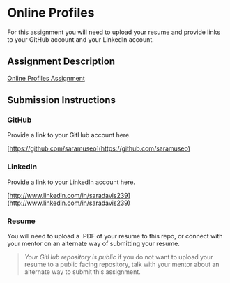 # Online Profiles
For this assignment you will need to upload your resume and provide links to your GitHub account and your LinkedIn account.

## Assignment Description
[Online Profiles Assignment](https://education.launchcode.org/liftoff/modules/assignments/online-profiles)

## Submission Instructions
 
### GitHub
Provide a link to your GitHub account here.

[https://github.com/saramuseo](https://github.com/saramuseo)
 
### LinkedIn
Provide a link to your LinkedIn account here.

[http://www.linkedin.com/in/saradavis239](http://www.linkedin.com/in/saradavis239)

### Resume
You will need to upload a .PDF of your resume to this repo, or connect with your mentor on an alternate way of submitting your resume.

    

> *Your GitHub repository is public* if you do not want to upload your resume to a public facing repository, talk with your mentor about an alternate way to submit this assignment.
